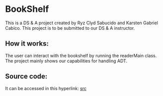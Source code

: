 # BookShelf
This is a DS & A project created by Ryz Clyd Sabucido and Karsten Gabriel Cabico.
This project is to be submitted to our DS & A instructor.

## How it works:
The user can interact with the bookshelf by running the readerMain class. The project
mainly shows our capabilities for handling ADT.

## Source code:
It can be accessed in this hyperlink: [src](https://github.com/rcSabucido/BookShelf/tree/main/src)

